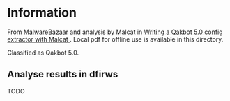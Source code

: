 # Information

From [MalwareBazaar](https://bazaar.abuse.ch/download/73472cfc52f2732b933e385ef80b4541191c45c995ce5c42844484c33c9867a3) and analysis by Malcat in [Writing a Qakbot 5.0 config extractor with Malcat
](https://malcat.fr/blog/writing-a-qakbot-50-config-extractor-with-malcat/). Local pdf for offline use is available in this directory.

Classified as Qakbot 5.0.

## Analyse results in dfirws

TODO
